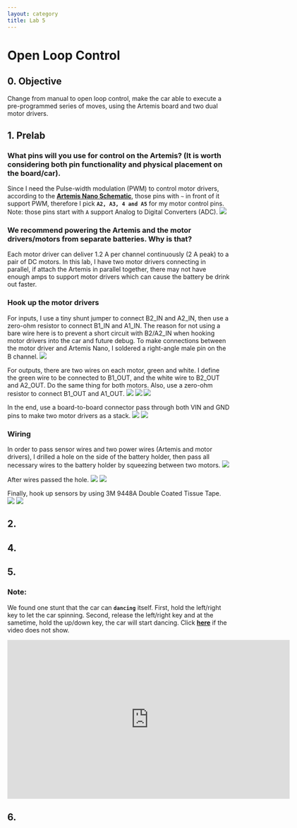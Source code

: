 ```yaml
---
layout: category
title: Lab 5
---
```


# Open Loop Control

## 0. Objective
Change from manual to open loop control, make the car able to execute a pre-programmed series of moves, using the Artemis board and two dual motor drivers.

## 1. Prelab
### What pins will you use for control on the Artemis? (It is worth considering both pin functionality and physical placement on the board/car).
Since I need the Pulse-width modulation (PWM) to control motor drivers, according to the **[Artemis Nano Schematic](https://cdn.sparkfun.com/assets/5/5/1/6/3/RedBoard-Artemis-Nano.pdf)**, those pins with `~` in front of it support PWM, therefore I pick **`A2, A3, 4 and A5`** for my motor control pins. Note: those pins start with `A` support Analog to Digital Converters (ADC).
![](https://github.com/soulkun/ECE5960-Fast-Robots/raw/main/labs/5/1.jpg)

### We recommend powering the Artemis and the motor drivers/motors from separate batteries. Why is that?
Each motor driver can deliver 1.2 A per channel continuously (2 A peak) to a pair of DC motors. In this lab, I have two motor drivers connecting in parallel, if attach the Artemis in parallel together, there may not have enough amps to support motor drivers which can cause the battery be drink out faster.

###  Hook up the motor drivers
For inputs, I use a tiny shunt jumper to connect B2_IN and A2_IN, then use a zero-ohm resistor to connect B1_IN and A1_IN. The reason for not using a bare wire here is to prevent a short circuit with B2/A2_IN when hooking motor drivers into the car and future debug. To make connections between the motor driver and Artemis Nano, I soldered a right-angle male pin on the B channel.
![](https://github.com/soulkun/ECE5960-Fast-Robots/raw/main/labs/5/2.jpg)

For outputs, there are two wires on each motor, green and white. I define the green wire to be connected to B1_OUT, and the white wire to B2_OUT and A2_OUT. Do the same thing for both motors. Also, use a zero-ohm resistor to connect B1_OUT and A1_OUT. 
![](https://github.com/soulkun/ECE5960-Fast-Robots/raw/main/labs/5/3.jpg)
![](https://github.com/soulkun/ECE5960-Fast-Robots/raw/main/labs/5/4.jpg)
![](https://github.com/soulkun/ECE5960-Fast-Robots/raw/main/labs/5/5.jpg)

In the end, use a board-to-board connector pass through both VIN and GND pins to make two motor drivers as a stack.
![](https://github.com/soulkun/ECE5960-Fast-Robots/raw/main/labs/5/6.jpg)
![](https://github.com/soulkun/ECE5960-Fast-Robots/raw/main/labs/5/7.jpg)

### Wiring
In order to pass sensor wires and two power wires (Artemis and motor drivers), I drilled a hole on the side of the battery holder, then pass all necessary wires to the battery holder by squeezing between two motors.
![](https://github.com/soulkun/ECE5960-Fast-Robots/raw/main/labs/5/8.jpg)

After wires passed the hole.
![](https://github.com/soulkun/ECE5960-Fast-Robots/raw/main/labs/5/9.jpg)
![](https://github.com/soulkun/ECE5960-Fast-Robots/raw/main/labs/5/10.jpg)

Finally, hook up sensors by using 3M 9448A Double Coated Tissue Tape.
![](https://github.com/soulkun/ECE5960-Fast-Robots/raw/main/labs/5/11.jpg)
![](https://github.com/soulkun/ECE5960-Fast-Robots/raw/main/labs/5/12.jpg)
## 2.


## 4.


## 5.
### Note: 
We found one stunt that the car can **`dancing`** itself.
First, hold the left/right key to let the car spinning.
Second, release the left/right key and at the sametime, hold the up/down key, the car will start dancing.
Click **[here](https://www.youtube.com/watch?v=s1zcrImvJYE)** if the video does not show.
<div class="video-container">
  <iframe width="640" height="360" src="https://www.youtube.com/watch?v=s1zcrImvJYE" title="YouTube video player" frameborder="0" allow="accelerometer; autoplay; clipboard-write; encrypted-media; gyroscope; picture-in-picture" allowfullscreen></iframe>
</div>


## 6. 
